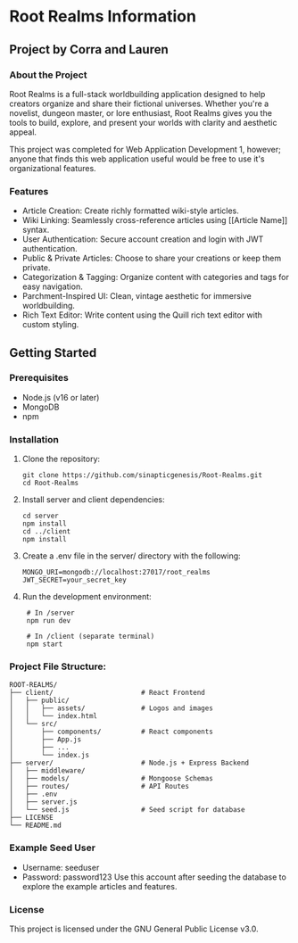 # Root Realms Information
## Project by Corra and Lauren
### About the Project ###
Root Realms is a full-stack worldbuilding application designed to help creators organize and share their fictional universes. Whether you're a novelist, dungeon master, or lore enthusiast, Root Realms gives you the tools to build, explore, and present your worlds with clarity and aesthetic appeal. 

This project was completed for Web Application Development 1, however; anyone that finds this web application useful would be free to use it's organizational features.

### Features ###
* Article Creation: Create richly formatted wiki-style articles.
* Wiki Linking: Seamlessly cross-reference articles using [[Article Name]] syntax.
* User Authentication: Secure account creation and login with JWT authentication.
* Public & Private Articles: Choose to share your creations or keep them private.
* Categorization & Tagging: Organize content with categories and tags for easy navigation.
* Parchment-Inspired UI: Clean, vintage aesthetic for immersive worldbuilding.
* Rich Text Editor: Write content using the Quill rich text editor with custom styling.

## Getting Started ##
### Prerequisites ###
* Node.js (v16 or later)
* MongoDB
* npm

### Installation ###
1. Clone the repository:
   ```
   git clone https://github.com/sinapticgenesis/Root-Realms.git
   cd Root-Realms
   ```
2. Install server and client dependencies:
   ```
   cd server
   npm install
   cd ../client
   npm install
   ```
3. Create a .env file in the server/ directory with the following:
    ```
    MONGO_URI=mongodb://localhost:27017/root_realms
    JWT_SECRET=your_secret_key
    ```
4. Run the development environment:
   ```
    # In /server
    npm run dev
    
    # In /client (separate terminal)
    npm start
    ```


### Project File Structure: ###

```
ROOT-REALMS/
├── client/                      # React Frontend
│   ├── public/
│   │   ├── assets/              # Logos and images
│   │   └── index.html
│   └── src/
│       ├── components/          # React components
│       ├── App.js
│       ├── ...
│       └── index.js
├── server/                      # Node.js + Express Backend
│   ├── middleware/
│   ├── models/                  # Mongoose Schemas
│   ├── routes/                  # API Routes
│   ├── .env
│   ├── server.js
│   └── seed.js                  # Seed script for database
├── LICENSE
└── README.md
```

### Example Seed User ###
* Username: seeduser
* Password: password123
Use this account after seeding the database to explore the example articles and features.

### License ###
This project is licensed under the GNU General Public License v3.0.
